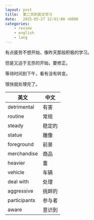 ```yaml
---
layout: post
title:  第二天的英文学习
date:   2025-05-27 12:01:00 +0800
categories: 
    - review
    - english
    - lang
---
```


有点疲劳不想开始，像昨天那般积极的学习。

但是又迫于无奈的开始，要修正。

等待时间到下午，看有没有转变。

很快就处理完了。

英文 | 中文
-- | --
detrimental | 有害
routine | 常规
steady | 稳定的
statue | 雕像
foreground | 前景
merchandise | 商品
heavier | 重
vehicle | 车辆
deal with | 处理
aggressive | 挑衅的
participants | 参与者
aware | 意识到